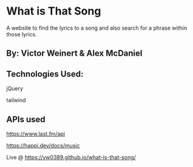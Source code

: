# What is That Song
A website to find the lyrics to a song and also search for a phrase within those lyrics.

## By: Victor Weinert & Alex McDaniel

## Technologies Used:

jQuery

tailwind

## APIs used

https://www.last.fm/api

https://happi.dev/docs/music

Live @ https://vw0389.github.io/what-is-that-song/